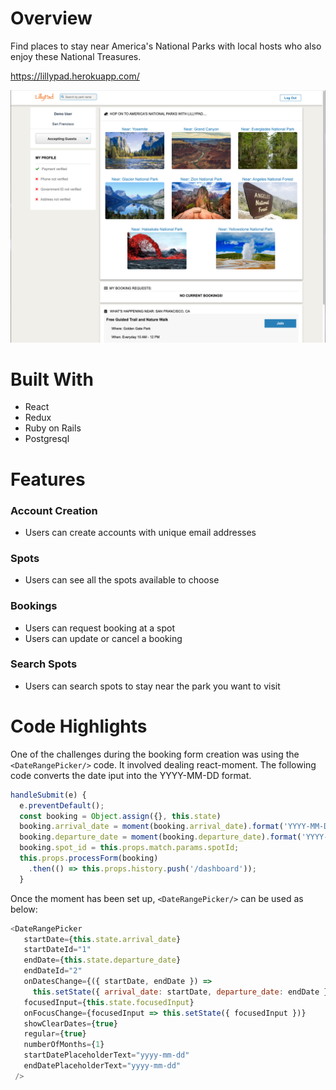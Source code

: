 # Overview
Find places to stay near America's National Parks with local hosts who also enjoy these National Treasures.

https://lillypad.herokuapp.com/

![](images/splash_page.png)

# Built With
* React
* Redux
* Ruby on Rails
* Postgresql
# Features
### Account Creation
* Users can create accounts with unique email addresses
### Spots
* Users can see all the spots available to choose
### Bookings
* Users can request booking at a spot
* Users can update or cancel a booking
### Search Spots
* Users can search spots to stay near the park you want to visit
# Code Highlights
One of the challenges during the booking form creation was using the `<DateRangePicker/>` code.  It involved dealing react-moment.  The following code converts the date iput into the YYYY-MM-DD format.

```javascript
handleSubmit(e) {
  e.preventDefault();
  const booking = Object.assign({}, this.state)
  booking.arrival_date = moment(booking.arrival_date).format('YYYY-MM-DD');
  booking.departure_date = moment(booking.departure_date).format('YYYY-MM-DD');
  booking.spot_id = this.props.match.params.spotId;
  this.props.processForm(booking)
    .then(() => this.props.history.push('/dashboard'));
  }
```
Once the moment has been set up, `<DateRangePicker/>` can be used as below:
```javascript
<DateRangePicker
   startDate={this.state.arrival_date}
   startDateId="1"
   endDate={this.state.departure_date}
   endDateId="2"
   onDatesChange={({ startDate, endDate }) => 
     this.setState({ arrival_date: startDate, departure_date: endDate })}
   focusedInput={this.state.focusedInput}
   onFocusChange={focusedInput => this.setState({ focusedInput })}
   showClearDates={true}
   regular={true}
   numberOfMonths={1} 
   startDatePlaceholderText="yyyy-mm-dd"
   endDatePlaceholderText="yyyy-mm-dd"
 />
```
